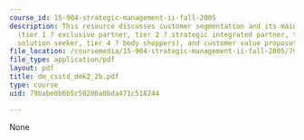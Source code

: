 ```yaml
---
course_id: 15-904-strategic-management-ii-fall-2005
description: This resource discusses customer segmentation and its main characteristics
  (tier 1 ? exclusive partner, tier 2 ? strategic integrated partner, tier 3 ? project
  solution seeker, tier 4 ? body shoppers), and customer value proposotion.
file_location: /coursemedia/15-904-strategic-management-ii-fall-2005/79babe0b6b5c50206a0bda471c518244_dm_csstd_dmk2_2b.pdf
file_type: application/pdf
layout: pdf
title: dm_csstd_dmk2_2b.pdf
type: course
uid: 79babe0b6b5c50206a0bda471c518244

---
```

None